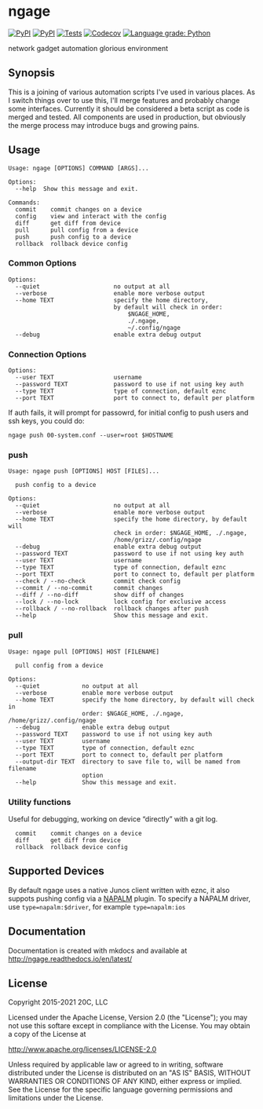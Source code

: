 # ngage

[![PyPI](https://img.shields.io/pypi/v/ngage.svg?maxAge=3600)](https://pypi.python.org/pypi/ngage)
[![PyPI](https://img.shields.io/pypi/pyversions/ngage.svg?maxAge=3600)](https://pypi.python.org/pypi/ngage)
[![Tests](https://github.com/20c/ngage/workflows/tests/badge.svg)](https://github.com/20c/ngage)
[![Codecov](https://img.shields.io/codecov/c/github/20c/ngage/master.svg?maxAge=3600)](https://codecov.io/github/20c/ngage)
[![Language grade: Python](https://img.shields.io/lgtm/grade/python/g/20c/ngage.svg?logo=lgtm&logoWidth=18)](https://lgtm.com/projects/g/20c/ngage/context:python)

network gadget automation glorious environment

## Synopsis

This is a joining of various automation scripts I've used in various places. As I switch things over to use this, I'll merge features and probably change some interfaces. Currently it should be considered a beta script as code is merged and tested. All components are used in production, but obviously the merge process may introduce bugs and growing pains.

## Usage

```
Usage: ngage [OPTIONS] COMMAND [ARGS]...

Options:
  --help  Show this message and exit.

Commands:
  commit    commit changes on a device
  config    view and interact with the config
  diff      get diff from device
  pull      pull config from a device
  push      push config to a device
  rollback  rollback device config
```

### Common Options

```
Options:
  --quiet                     no output at all
  --verbose                   enable more verbose output
  --home TEXT                 specify the home directory,
                              by default will check in order:
                                  $NGAGE_HOME,
                                  ./.ngage,
                                  ~/.config/ngage
  --debug                     enable extra debug output
```

### Connection Options

```
Options:
  --user TEXT                 username
  --password TEXT             password to use if not using key auth
  --type TEXT                 type of connection, default eznc
  --port TEXT                 port to connect to, default per platform
```

If auth fails, it will prompt for passowrd, for initial config to push users and ssh keys, you could do:

```
ngage push 00-system.conf --user=root $HOSTNAME
```

### push

```
Usage: ngage push [OPTIONS] HOST [FILES]...

  push config to a device

Options:
  --quiet                     no output at all
  --verbose                   enable more verbose output
  --home TEXT                 specify the home directory, by default will
                              check in order: $NGAGE_HOME, ./.ngage,
                              /home/grizz/.config/ngage
  --debug                     enable extra debug output
  --password TEXT             password to use if not using key auth
  --user TEXT                 username
  --type TEXT                 type of connection, default eznc
  --port TEXT                 port to connect to, default per platform
  --check / --no-check        commit check config
  --commit / --no-commit      commit changes
  --diff / --no-diff          show diff of changes
  --lock / --no-lock          lock config for exclusive access
  --rollback / --no-rollback  rollback changes after push
  --help                      Show this message and exit.
```

### pull

```
Usage: ngage pull [OPTIONS] HOST [FILENAME]

  pull config from a device

Options:
  --quiet            no output at all
  --verbose          enable more verbose output
  --home TEXT        specify the home directory, by default will check in
                     order: $NGAGE_HOME, ./.ngage, /home/grizz/.config/ngage
  --debug            enable extra debug output
  --password TEXT    password to use if not using key auth
  --user TEXT        username
  --type TEXT        type of connection, default eznc
  --port TEXT        port to connect to, default per platform
  --output-dir TEXT  directory to save file to, will be named from filename
                     option
  --help             Show this message and exit.
```

### Utility functions

Useful for debugging, working on device “directly” with a git log.

```
  commit    commit changes on a device
  diff      get diff from device
  rollback  rollback device config
```

## Supported Devices

By default ngage uses a native Junos client written with eznc, it also suppots
pushing config via a [NAPALM](http://napalm.readthedocs.io/en/latest/) plugin. To specify a NAPALM driver, use `type=napalm:$driver`, for example `type=napalm:ios`

## Documentation

Documentation is created with mkdocs and available at <http://ngage.readthedocs.io/en/latest/>

## License

Copyright 2015-2021 20C, LLC

Licensed under the Apache License, Version 2.0 (the "License"); you may not use this softare except in compliance with the License. You may obtain a copy of the License at

http://www.apache.org/licenses/LICENSE-2.0

Unless required by applicable law or agreed to in writing, software distributed under the License is distributed on an "AS IS" BASIS, WITHOUT WARRANTIES OR CONDITIONS OF ANY KIND, either express or implied. See the License for the specific language governing permissions and limitations under the License.
